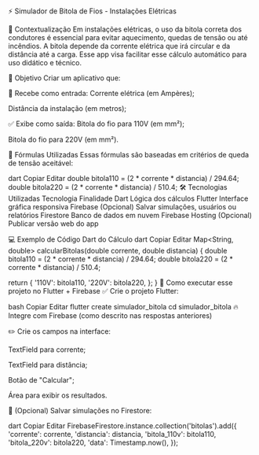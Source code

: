 ⚡ Simulador de Bitola de Fios - Instalações Elétricas

📌 Contextualização
Em instalações elétricas, o uso da bitola correta dos condutores é essencial para evitar aquecimento, quedas de tensão ou até incêndios. A bitola depende da corrente elétrica que irá circular e da distância até a carga. Esse app visa facilitar esse cálculo automático para uso didático e técnico.

🎯 Objetivo
Criar um aplicativo que:

🔢 Recebe como entrada:
Corrente elétrica (em Ampères);

Distância da instalação (em metros);

✅ Exibe como saída:
Bitola do fio para 110V (em mm²);

Bitola do fio para 220V (em mm²).

🧮 Fórmulas Utilizadas
Essas fórmulas são baseadas em critérios de queda de tensão aceitável:

dart
Copiar
Editar
double bitola110 = (2 * corrente * distancia) / 294.64;
double bitola220 = (2 * corrente * distancia) / 510.4;
🛠️ Tecnologias Utilizadas
Tecnologia	Finalidade
Dart	Lógica dos cálculos
Flutter	Interface gráfica responsiva
Firebase	(Opcional) Salvar simulações, usuários ou relatórios
Firestore	Banco de dados em nuvem
Firebase Hosting	(Opcional) Publicar versão web do app

💻 Exemplo de Código Dart do Cálculo
dart
Copiar
Editar
Map<String, double> calcularBitolas(double corrente, double distancia) {
  double bitola110 = (2 * corrente * distancia) / 294.64;
  double bitola220 = (2 * corrente * distancia) / 510.4;

  return {
    '110V': bitola110,
    '220V': bitola220,
  };
}
📱 Como executar esse projeto no Flutter + Firebase
✅ Crie o projeto Flutter:

bash
Copiar
Editar
flutter create simulador_bitola
cd simulador_bitola
🔥 Integre com Firebase (como descrito nas respostas anteriores)

✏️ Crie os campos na interface:

TextField para corrente;

TextField para distância;

Botão de "Calcular";

Área para exibir os resultados.

🧾 (Opcional) Salvar simulações no Firestore:

dart
Copiar
Editar
FirebaseFirestore.instance.collection('bitolas').add({
  'corrente': corrente,
  'distancia': distancia,
  'bitola_110v': bitola110,
  'bitola_220v': bitola220,
  'data': Timestamp.now(),
});
